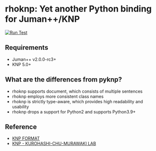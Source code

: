 # rhoknp: Yet another Python binding for Juman++/KNP

[![Run Test](https://github.com/ku-nlp/rhoknp/actions/workflows/test.yml/badge.svg)](https://github.com/ku-nlp/rhoknp/actions/workflows/test.yml)

## Requirements
- Juman++ v2.0.0-rc3+
- KNP 5.0+

## What are the differences from pyknp?

- rhoknp supports document, which consists of multiple sentences
- rhoknp employs more consistent class names
- rhoknp is strictly type-aware, which provides high readability and usability
- rhoknp drops a support for Python2 and supports Python3.9+


## Reference

- [KNP FORMAT](http://cr.fvcrc.i.nagoya-u.ac.jp/~sasano/knp/format.html)
- [KNP - KUROHASHI-CHU-MURAWAKI LAB](https://nlp.ist.i.kyoto-u.ac.jp/?KNP)
